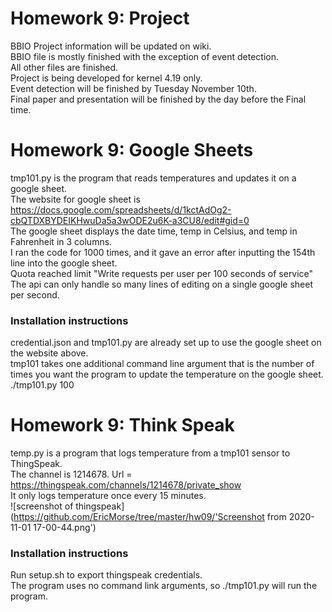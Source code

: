 # Homework 9: Project  
BBIO Project information will be updated on wiki.  
BBIO file is mostly finished with the exception of event detection.  
All other files are finished.  
Project is being developed for kernel 4.19 only.  
Event detection will be finished by Tuesday November 10th.  
Final paper and presentation will be finished by the day before the Final time.  
  
# Homework 9: Google Sheets  
tmp101.py is the program that reads temperatures and updates it on a google sheet.  
The website for google sheet is https://docs.google.com/spreadsheets/d/1kctAdOg2-cbQTDXBYDEIKHwuDa5a3wODE2u6K-a3CU8/edit#gid=0  
The google sheet displays the date time, temp in Celsius, and temp in Fahrenheit in 3 columns.  
I ran the code for 1000 times, and it gave an error after inputting the 154th line into the google sheet.  
Quota reached limit "Write requests per user per 100 seconds of service"  
The api can only handle so many lines of editing on a single google sheet per second.  
  
### Installation instructions  
credential.json and tmp101.py are already set up to use the google sheet on the website above.  
tmp101 takes one additional command line argument that is the number of times you want the program to update the temperature on the google sheet.  
./tmp101.py 100  
  
# Homework 9: Think Speak  
temp.py is a program that logs temperature from a tmp101 sensor to ThingSpeak.  
The channel is 1214678. Url = https://thingspeak.com/channels/1214678/private_show  
It only logs temperature once every 15 minutes.  
![screenshot of thingspeak](https://github.com/EricMorse/tree/master/hw09/'Screenshot from 2020-11-01 17-00-44.png')  
  
### Installation instructions
Run setup.sh to export thingspeak credentials.  
The program uses no command link arguments, so ./tmp101.py will run the program.  


